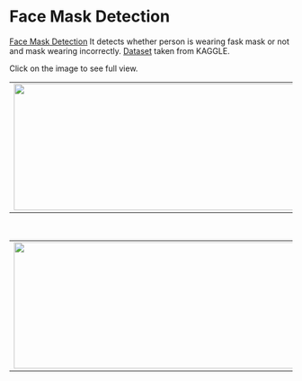 # Face Mask Detection

[Face Mask Detection](https://github.com/mazqoty/Face-Mask-Detection) It detects whether person is wearing fask mask or not and mask wearing incorrectly. [Dataset](https://www.kaggle.com/code/jiaowoguanren/face-mask-detection-tensorflow-cnn-resmlp/data) taken from KAGGLE. 

Click on the image to see full view.

<table style="width:100%">
  <tr>
    <td><img src="https://i.imgur.com/mhEXjV5.png" width="500px" height=225px/></td>
    <td><img src="https://i.imgur.com/k7f1osV.png" width="500px" height=225px/></td>
    <td><img src="https://i.imgur.com/whY6qyG.png" width="500px" height=225px/></td>
   </tr>
</table>

<br>

<table style="width:100%">
  <tr>
    <td><img src="https://i.imgur.com/eS5tBWe.png" width="500px" height=225px/></td>
    <td><img src="https://i.imgur.com/egbdNGb.png" width="500px" height=225px/></td>
    <td><img src="https://i.imgur.com/xPzwgto.png" width="500px" height=225px/></td>
   </tr>
</table>
